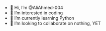 - 👋 Hi, I’m @AliAhmed-004
- 👀 I’m interested in coding 
- 🌱 I’m currently learning Python
- 💞️ I’m looking to collaborate on nothing, YET

